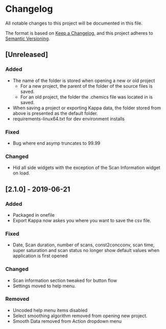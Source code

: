 # Changelog
All notable changes to this project will be documented in this file.

The format is based on [Keep a Changelog](https://keepachangelog.com/en/1.0.0/),
and this project adheres to [Semantic Versioning](https://semver.org/spec/v2.0.0.html).

<!--
### Added for new features.
### Fixed for any bug fixes.
### Changed for changes in existing functionality.
### Deprecated for soon-to-be removed features.
### Removed for now removed features.
### Security in case of vulnerabilities.
-->

## [Unreleased]
### Added
- The name of the folder is stored when opening a new or old project
  - For a new project, the parent of the folder of the 
    source files is saved.
  - For an old project, the folder the .chemics file was located
    in is saved.
- When saving a project or exporting Kappa data, the folder stored from above is presented as the default folder.
- requirements-linux64.txt for dev environment installs

### Fixed
- Bug where end asymp truncates to 99.99

### Changed
- Hid all side widgets with the exception of the Scan Information 
  widget on load.

## [2.1.0] - 2019-06-21
### Added
- Packaged in onefile
- Export Kappa now askes you where you want to save the csv file.

### Fixed
- Date, Scan duration, number of scans, const2concconv, scan time, super saturation and scan status no longer show default values when application is first opened

### Changed
- Scan information section tweaked for button flow
- Settings moved to help menu.

### Removed
- Uncoded help menu items disabled
- Select smoothing algorithm removed from opening new project.
- Smooth Data removed from Action dropdown menu

